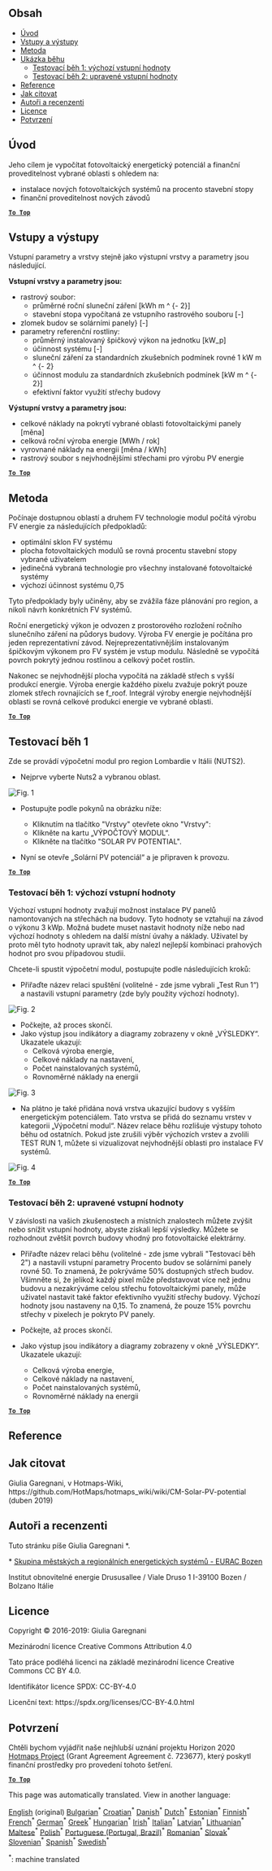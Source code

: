 <h2> Obsah </h2><ul><li> <a href="#introduction">Úvod</a> </li><li> <a href="#inputs-and-outputs">Vstupy a výstupy</a> </li><li> <a href="#method">Metoda</a> </li><li> <a href="#sample-run">Ukázka běhu</a> <ul><li> <a href="#test-run-1-default-input-values">Testovací běh 1: výchozí vstupní hodnoty</a> </li><li> <a href="#test-run-2-modified-input-values">Testovací běh 2: upravené vstupní hodnoty</a> </li></ul></li><li> <a href="#references">Reference</a> </li><li> <a href="#how-to-cite">Jak citovat</a> </li><li> <a href="#authors-and-reviewers">Autoři a recenzenti</a> </li><li> <a href="#license">Licence</a> </li><li> <a href="#acknowledgement">Potvrzení</a> </li></ul><h2> Úvod </h2><p> Jeho cílem je vypočítat fotovoltaický energetický potenciál a finanční proveditelnost vybrané oblasti s ohledem na: </p><ul><li> instalace nových fotovoltaických systémů na procento stavební stopy </li><li> finanční proveditelnost nových závodů </li></ul><p><ins> <code><strong><a href="#table-of-contents">To Top</a></strong></code> </ins> </p><h2> Vstupy a výstupy </h2><p> Vstupní parametry a vrstvy stejně jako výstupní vrstvy a parametry jsou následující. </p><p> <strong>Vstupní vrstvy a parametry jsou:</strong> </p><ul><li> rastrový soubor: <ul><li> průměrné roční sluneční záření [kWh m ^ {- 2}] </li><li> stavební stopa vypočítaná ze vstupního rastrového souboru [-] </li></ul></li><li> zlomek budov se solárními panely} [-] </li><li> parametry referenční rostliny: <ul><li> průměrný instalovaný špičkový výkon na jednotku [kW_p] </li><li> účinnost systému [-] </li><li> sluneční záření za standardních zkušebních podmínek rovné 1 kW m ^ {- 2} </li><li> účinnost modulu za standardních zkušebních podmínek [kW m ^ {- 2}] </li><li> efektivní faktor využití střechy budovy </li></ul></li></ul><p> <strong>Výstupní vrstvy a parametry jsou:</strong> </p><ul><li> celkové náklady na pokrytí vybrané oblasti fotovoltaickými panely [měna] </li><li> celková roční výroba energie [MWh / rok] </li><li> vyrovnané náklady na energii [měna / kWh] </li><li> rastrový soubor s nejvhodnějšími střechami pro výrobu PV energie </li></ul><p><ins> <code><strong><a href="#table-of-contents">To Top</a></strong></code> </ins> </p><h2> Metoda </h2><p> Počínaje dostupnou oblastí a druhem FV technologie modul počítá výrobu FV energie za následujících předpokladů: </p><ul><li> optimální sklon FV systému </li><li> plocha fotovoltaických modulů se rovná procentu stavební stopy vybrané uživatelem </li><li> jedinečná vybraná technologie pro všechny instalované fotovoltaické systémy </li><li> výchozí účinnost systému 0,75 </li></ul><p> Tyto předpoklady byly učiněny, aby se zvážila fáze plánování pro region, a nikoli návrh konkrétních FV systémů. </p><p> Roční energetický výkon je odvozen z prostorového rozložení ročního slunečního záření na půdorys budovy. Výroba FV energie je počítána pro jeden reprezentativní závod. Nejreprezentativnějším instalovaným špičkovým výkonem pro FV systém je vstup modulu. Následně se vypočítá povrch pokrytý jednou rostlinou a celkový počet rostlin. </p><p> Nakonec se nejvhodnější plocha vypočítá na základě střech s vyšší produkcí energie. Výroba energie každého pixelu zvažuje pokrýt pouze zlomek střech rovnajících se f_roof. Integrál výroby energie nejvhodnější oblasti se rovná celkové produkci energie ve vybrané oblasti. </p><p><ins> <code><strong><a href="#table-of-contents">To Top</a></strong></code> </ins> </p><h2> Testovací běh 1 </h2><p> Zde se provádí výpočetní modul pro region Lombardie v Itálii (NUTS2). </p><ul><li> Nejprve vyberte Nuts2 a vybranou oblast. </li></ul><p><img alt="Fig. 1" src="https://github.com/HotMaps/hotmaps_wiki/blob/master/Images/cm_solar_PV/default_values_01.png" title="Vyberte oblast"/></p><ul><li><p> Postupujte podle pokynů na obrázku níže: </p><ul><li> Kliknutím na tlačítko &quot;Vrstvy&quot; otevřete okno &quot;Vrstvy&quot;: </li><li> Klikněte na kartu „VÝPOČTOVÝ MODUL“. </li><li> Klikněte na tlačítko &quot;SOLAR PV POTENTIAL&quot;. </li></ul></li><li><p> Nyní se otevře „Solární PV potenciál“ a je připraven k provozu. </p></li></ul><p><ins> <code><strong><a href="#table-of-contents">To Top</a></strong></code> </ins> </p><h3> Testovací běh 1: výchozí vstupní hodnoty </h3><p> Výchozí vstupní hodnoty zvažují možnost instalace PV panelů namontovaných na střechách na budovy. Tyto hodnoty se vztahují na závod o výkonu 3 kWp. Možná budete muset nastavit hodnoty níže nebo nad výchozí hodnoty s ohledem na další místní úvahy a náklady. Uživatel by proto měl tyto hodnoty upravit tak, aby nalezl nejlepší kombinaci prahových hodnot pro svou případovou studii. </p><p> Chcete-li spustit výpočetní modul, postupujte podle následujících kroků: </p><ul><li> Přiřaďte název relaci spuštění (volitelné - zde jsme vybrali „Test Run 1“) a nastavili vstupní parametry (zde byly použity výchozí hodnoty). </li></ul><p><img alt="Fig. 2" src="https://github.com/HotMaps/hotmaps_wiki/blob/master/Images/cm_solar_PV/default_values_02.png" title="Vyzkoušejte běh 1 s výchozími hodnotami"/></p><ul><li> Počkejte, až proces skončí. </li><li> Jako výstup jsou indikátory a diagramy zobrazeny v okně „VÝSLEDKY“. Ukazatele ukazují: <ul><li> Celková výroba energie, </li><li> Celkové náklady na nastavení, </li><li> Počet nainstalovaných systémů, </li><li> Rovnoměrné náklady na energii </li></ul></li></ul><p><img alt="Fig. 3" src="https://github.com/HotMaps/hotmaps_wiki/blob/master/Images/cm_solar_PV/default_values_03.png" title="Testovací běh 1 Karta INDIKÁTORY"/></p><ul><li> Na plátno je také přidána nová vrstva ukazující budovy s vyšším energetickým potenciálem. Tato vrstva se přidá do seznamu vrstev v kategorii „Výpočetní modul“. Název relace běhu rozlišuje výstupy tohoto běhu od ostatních. Pokud jste zrušili výběr výchozích vrstev a zvolili TEST RUN 1, můžete si vizualizovat nejvhodnější oblasti pro instalace FV systémů. </li></ul><p><img alt="Fig. 4" src="https://github.com/HotMaps/hotmaps_wiki/blob/master/Images/cm_solar_PV/default_values_03.png" title="Testovací běh 1 Výpočetní modul LAYERS"/></p><p><ins> <code><strong><a href="#table-of-contents">To Top</a></strong></code> </ins> </p><h3> Testovací běh 2: upravené vstupní hodnoty </h3><p> V závislosti na vašich zkušenostech a místních znalostech můžete zvýšit nebo snížit vstupní hodnoty, abyste získali lepší výsledky. Můžete se rozhodnout zvětšit povrch budovy vhodný pro fotovoltaické elektrárny. </p><ul><li><p> Přiřaďte název relaci běhu (volitelné - zde jsme vybrali &quot;Testovací běh 2&quot;) a nastavili vstupní parametry Procento budov se solárními panely rovné 50. To znamená, že pokrýváme 50% dostupných střech budov. Všimněte si, že jelikož každý pixel může představovat více než jednu budovu a nezakrýváme celou střechu fotovoltaickými panely, může uživatel nastavit také faktor efektivního využití střechy budovy. Výchozí hodnoty jsou nastaveny na 0,15. To znamená, že pouze 15% povrchu střechy v pixelech je pokryto PV panely. </p></li><li><p> Počkejte, až proces skončí. </p></li><li><p> Jako výstup jsou indikátory a diagramy zobrazeny v okně „VÝSLEDKY“. Ukazatele ukazují: </p><ul><li> Celková výroba energie, </li><li> Celkové náklady na nastavení, </li><li> Počet nainstalovaných systémů, </li><li> Rovnoměrné náklady na energii </li></ul></li></ul><p><ins> <code><strong><a href="#table-of-contents">To Top</a></strong></code> </ins> </p><h2> Reference </h2><h2> Jak citovat </h2><p> Giulia Garegnani, v Hotmaps-Wiki, https://github.com/HotMaps/hotmaps_wiki/wiki/CM-Solar-PV-potential (duben 2019) </p><h2> Autoři a recenzenti </h2><p> Tuto stránku píše Giulia Garegnani *. </p><p> * <a href="http://www.eurac.edu/en/research/technologies/renewableenergy/researchfields/Pages/Energy-strategies-and-planning.aspx">Skupina městských a regionálních energetických systémů - EURAC Bozen</a> </p><p> Institut obnovitelné energie Drususallee / Viale Druso 1 I-39100 Bozen / Bolzano Itálie </p><h2> Licence </h2><p> Copyright © 2016-2019: Giulia Garegnani </p><p> Mezinárodní licence Creative Commons Attribution 4.0 </p><p> Tato práce podléhá licenci na základě mezinárodní licence Creative Commons CC BY 4.0. </p><p> Identifikátor licence SPDX: CC-BY-4.0 </p><p> Licenční text: https://spdx.org/licenses/CC-BY-4.0.html </p><h2> Potvrzení </h2><p> Chtěli bychom vyjádřit naše nejhlubší uznání projektu Horizon 2020 <a href="https://www.hotmaps-project.eu">Hotmaps Project</a> (Grant Agreement Agreement č. 723677), který poskytl finanční prostředky pro provedení tohoto šetření. </p><p><ins> <code><strong><a href="#table-of-contents">To Top</a></strong></code> </ins> </p>

This page was automatically translated. View in another language:

[English](en-CM-Solar-thermal-and-PV-potential) (original) [Bulgarian](bg-CM-Solar-thermal-and-PV-potential)<sup>\*</sup> [Croatian](hr-CM-Solar-thermal-and-PV-potential)<sup>\*</sup>  [Danish](da-CM-Solar-thermal-and-PV-potential)<sup>\*</sup> [Dutch](nl-CM-Solar-thermal-and-PV-potential)<sup>\*</sup> [Estonian](et-CM-Solar-thermal-and-PV-potential)<sup>\*</sup> [Finnish](fi-CM-Solar-thermal-and-PV-potential)<sup>\*</sup> [French](fr-CM-Solar-thermal-and-PV-potential)<sup>\*</sup> [German](de-CM-Solar-thermal-and-PV-potential)<sup>\*</sup> [Greek](el-CM-Solar-thermal-and-PV-potential)<sup>\*</sup> [Hungarian](hu-CM-Solar-thermal-and-PV-potential)<sup>\*</sup> [Irish](ga-CM-Solar-thermal-and-PV-potential)<sup>\*</sup> [Italian](it-CM-Solar-thermal-and-PV-potential)<sup>\*</sup> [Latvian](lv-CM-Solar-thermal-and-PV-potential)<sup>\*</sup> [Lithuanian](lt-CM-Solar-thermal-and-PV-potential)<sup>\*</sup> [Maltese](mt-CM-Solar-thermal-and-PV-potential)<sup>\*</sup> [Polish](pl-CM-Solar-thermal-and-PV-potential)<sup>\*</sup> [Portuguese (Portugal, Brazil)](pt-CM-Solar-thermal-and-PV-potential)<sup>\*</sup> [Romanian](ro-CM-Solar-thermal-and-PV-potential)<sup>\*</sup> [Slovak](sk-CM-Solar-thermal-and-PV-potential)<sup>\*</sup> [Slovenian](sl-CM-Solar-thermal-and-PV-potential)<sup>\*</sup> [Spanish](es-CM-Solar-thermal-and-PV-potential)<sup>\*</sup> [Swedish](sv-CM-Solar-thermal-and-PV-potential)<sup>\*</sup> 

<sup>\*</sup>: machine translated
